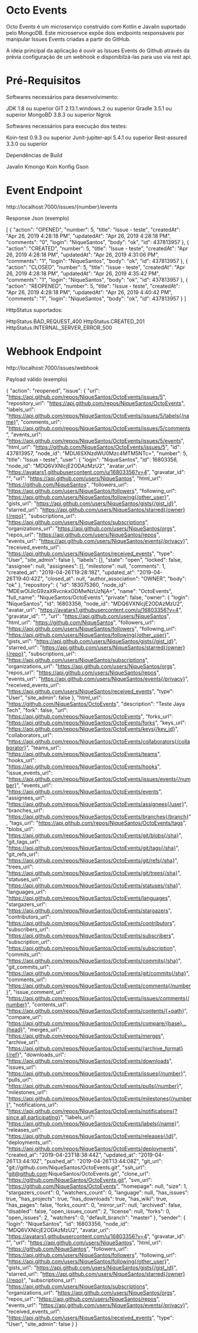 # Octo Events

Octo Events é um microserviço construído com Kotlin e Javalin suportado pelo MongoDB. Este microservce expõe dois endpoints responsáveis por manipular Issues Events criadas a partir do GitHub.

A ideia principal da aplicação é ouvir as Issues Events do Github através da prévia configuração de um webhook e disponibilzá-las para uso via rest api.

# Pré-Requisitos

Softwares necessários para desenvolvimento:

JDK 1.8 ou superior
GIT 2.13.1.windows.2 ou superior
Gradle 3.5.1 ou superior
MongoBD 3.8.3 ou superior
Ngrok

Softwares necessários para execução dos testes:

Koin-test 0.9.3 ou superior
Junit-jupiter-api 5.4.1 ou superior
Rest-assured 3.3.0 ou superior

Dependências de Build

Javalin
Kmongo
Koin
Konfig
Gson

# Event Endpoint

http://localhost:7000/issues/{number}/events

Response Json (exemplo)

[ { "action": "OPENED", "number": 5, "title": "Issue - teste", "createdAt": "Apr 26, 2019 4:28:18 PM", "updatedAt": "Apr 26, 2019 4:28:18 PM", "comments": "0", "login": "NiqueSantos", "body": "ok", "id": 437813957 }, { "action": "CREATED", "number": 5, "title": "Issue - teste", "createdAt": "Apr 26, 2019 4:28:18 PM", "updatedAt": "Apr 26, 2019 4:31:06 PM", "comments": "1", "login": "NiqueSantos", "body": "ok", "id": 437813957 }, { "action": "CLOSED", "number": 5, "title": "Issue - teste", "createdAt": "Apr 26, 2019 4:28:18 PM", "updatedAt": "Apr 26, 2019 4:35:42 PM", "comments": "1", "login": "NiqueSantos", "body": "ok", "id": 437813957 }, { "action": "REOPENED", "number": 5, "title": "Issue - teste", "createdAt": "Apr 26, 2019 4:28:18 PM", "updatedAt": "Apr 26, 2019 4:40:42 PM", "comments": "1", "login": "NiqueSantos", "body": "ok", "id": 437813957 } ]

HttpStatus suportados:

HttpStatus.BAD_REQUEST_400 HttpStatus.CREATED_201 HttpStatus.INTERNAL_SERVER_ERROR_500

# Webhook Endpoint

http://localhost:7000/issues/webhook

Payload válido (exemplo)

{ "action": "reopened", "issue": { "url": "https://api.github.com/repos/NiqueSantos/OctoEvents/issues/5", "repository_url": "https://api.github.com/repos/NiqueSantos/OctoEvents", "labels_url": "https://api.github.com/repos/NiqueSantos/OctoEvents/issues/5/labels{/name}", "comments_url": "https://api.github.com/repos/NiqueSantos/OctoEvents/issues/5/comments", "events_url": "https://api.github.com/repos/NiqueSantos/OctoEvents/issues/5/events", "html_url": "https://github.com/NiqueSantos/OctoEvents/issues/5", "id": 437813957, "node_id": "MDU6SXNzdWU0Mzc4MTM5NTc=", "number": 5, "title": "Issue - teste", "user": { "login": "NiqueSantos", "id": 16803356, "node_id": "MDQ6VXNlcjE2ODAzMzU2", "avatar_url": "https://avatars1.githubusercontent.com/u/16803356?v=4", "gravatar_id": "", "url": "https://api.github.com/users/NiqueSantos", "html_url": "https://github.com/NiqueSantos", "followers_url": "https://api.github.com/users/NiqueSantos/followers", "following_url": "https://api.github.com/users/NiqueSantos/following{/other_user}", "gists_url": "https://api.github.com/users/NiqueSantos/gists{/gist_id}", "starred_url": "https://api.github.com/users/NiqueSantos/starred{/owner}{/repo}", "subscriptions_url": "https://api.github.com/users/NiqueSantos/subscriptions", "organizations_url": "https://api.github.com/users/NiqueSantos/orgs", "repos_url": "https://api.github.com/users/NiqueSantos/repos", "events_url": "https://api.github.com/users/NiqueSantos/events{/privacy}", "received_events_url": "https://api.github.com/users/NiqueSantos/received_events", "type": "User", "site_admin": false }, "labels": [], "state": "open", "locked": false, "assignee": null, "assignees": [], "milestone": null, "comments": 1, "created_at": "2019-04-26T19:28:18Z", "updated_at": "2019-04-26T19:40:42Z", "closed_at": null, "author_association": "OWNER", "body": "ok" }, "repository": { "id": 183075360, "node_id": "MDEwOlJlcG9zaXRvcnkxODMwNzUzNjA=", "name": "OctoEvents", "full_name": "NiqueSantos/OctoEvents", "private": false, "owner": { "login": "NiqueSantos", "id": 16803356, "node_id": "MDQ6VXNlcjE2ODAzMzU2", "avatar_url": "https://avatars1.githubusercontent.com/u/16803356?v=4", "gravatar_id": "", "url": "https://api.github.com/users/NiqueSantos", "html_url": "https://github.com/NiqueSantos", "followers_url": "https://api.github.com/users/NiqueSantos/followers", "following_url": "https://api.github.com/users/NiqueSantos/following{/other_user}", "gists_url": "https://api.github.com/users/NiqueSantos/gists{/gist_id}", "starred_url": "https://api.github.com/users/NiqueSantos/starred{/owner}{/repo}", "subscriptions_url": "https://api.github.com/users/NiqueSantos/subscriptions", "organizations_url": "https://api.github.com/users/NiqueSantos/orgs", "repos_url": "https://api.github.com/users/NiqueSantos/repos", "events_url": "https://api.github.com/users/NiqueSantos/events{/privacy}", "received_events_url": "https://api.github.com/users/NiqueSantos/received_events", "type": "User", "site_admin": false }, "html_url": "https://github.com/NiqueSantos/OctoEvents", "description": "Teste Jaya Tech", "fork": false, "url": "https://api.github.com/repos/NiqueSantos/OctoEvents", "forks_url": "https://api.github.com/repos/NiqueSantos/OctoEvents/forks", "keys_url": "https://api.github.com/repos/NiqueSantos/OctoEvents/keys{/key_id}", "collaborators_url": "https://api.github.com/repos/NiqueSantos/OctoEvents/collaborators{/collaborator}", "teams_url": "https://api.github.com/repos/NiqueSantos/OctoEvents/teams", "hooks_url": "https://api.github.com/repos/NiqueSantos/OctoEvents/hooks", "issue_events_url": "https://api.github.com/repos/NiqueSantos/OctoEvents/issues/events{/number}", "events_url": "https://api.github.com/repos/NiqueSantos/OctoEvents/events", "assignees_url": "https://api.github.com/repos/NiqueSantos/OctoEvents/assignees{/user}", "branches_url": "https://api.github.com/repos/NiqueSantos/OctoEvents/branches{/branch}", "tags_url": "https://api.github.com/repos/NiqueSantos/OctoEvents/tags", "blobs_url": "https://api.github.com/repos/NiqueSantos/OctoEvents/git/blobs{/sha}", "git_tags_url": "https://api.github.com/repos/NiqueSantos/OctoEvents/git/tags{/sha}", "git_refs_url": "https://api.github.com/repos/NiqueSantos/OctoEvents/git/refs{/sha}", "trees_url": "https://api.github.com/repos/NiqueSantos/OctoEvents/git/trees{/sha}", "statuses_url": "https://api.github.com/repos/NiqueSantos/OctoEvents/statuses/{sha}", "languages_url": "https://api.github.com/repos/NiqueSantos/OctoEvents/languages", "stargazers_url": "https://api.github.com/repos/NiqueSantos/OctoEvents/stargazers", "contributors_url": "https://api.github.com/repos/NiqueSantos/OctoEvents/contributors", "subscribers_url": "https://api.github.com/repos/NiqueSantos/OctoEvents/subscribers", "subscription_url": "https://api.github.com/repos/NiqueSantos/OctoEvents/subscription", "commits_url": "https://api.github.com/repos/NiqueSantos/OctoEvents/commits{/sha}", "git_commits_url": "https://api.github.com/repos/NiqueSantos/OctoEvents/git/commits{/sha}", "comments_url": "https://api.github.com/repos/NiqueSantos/OctoEvents/comments{/number}", "issue_comment_url": "https://api.github.com/repos/NiqueSantos/OctoEvents/issues/comments{/number}", "contents_url": "https://api.github.com/repos/NiqueSantos/OctoEvents/contents/{+path}", "compare_url": "https://api.github.com/repos/NiqueSantos/OctoEvents/compare/{base}...{head}", "merges_url": "https://api.github.com/repos/NiqueSantos/OctoEvents/merges", "archive_url": "https://api.github.com/repos/NiqueSantos/OctoEvents/{archive_format}{/ref}", "downloads_url": "https://api.github.com/repos/NiqueSantos/OctoEvents/downloads", "issues_url": "https://api.github.com/repos/NiqueSantos/OctoEvents/issues{/number}", "pulls_url": "https://api.github.com/repos/NiqueSantos/OctoEvents/pulls{/number}", "milestones_url": "https://api.github.com/repos/NiqueSantos/OctoEvents/milestones{/number}", "notifications_url": "https://api.github.com/repos/NiqueSantos/OctoEvents/notifications{?since,all,participating}", "labels_url": "https://api.github.com/repos/NiqueSantos/OctoEvents/labels{/name}", "releases_url": "https://api.github.com/repos/NiqueSantos/OctoEvents/releases{/id}", "deployments_url": "https://api.github.com/repos/NiqueSantos/OctoEvents/deployments", "created_at": "2019-04-23T18:38:44Z", "updated_at": "2019-04-26T13:44:10Z", "pushed_at": "2019-04-26T13:44:08Z", "git_url": "git://github.com/NiqueSantos/OctoEvents.git", "ssh_url": "git@github.com:NiqueSantos/OctoEvents.git", "clone_url": "https://github.com/NiqueSantos/OctoEvents.git", "svn_url": "https://github.com/NiqueSantos/OctoEvents", "homepage": null, "size": 1, "stargazers_count": 0, "watchers_count": 0, "language": null, "has_issues": true, "has_projects": true, "has_downloads": true, "has_wiki": true, "has_pages": false, "forks_count": 0, "mirror_url": null, "archived": false, "disabled": false, "open_issues_count": 2, "license": null, "forks": 0, "open_issues": 2, "watchers": 0, "default_branch": "master" }, "sender": { "login": "NiqueSantos", "id": 16803356, "node_id": "MDQ6VXNlcjE2ODAzMzU2", "avatar_url": "https://avatars1.githubusercontent.com/u/16803356?v=4", "gravatar_id": "", "url": "https://api.github.com/users/NiqueSantos", "html_url": "https://github.com/NiqueSantos", "followers_url": "https://api.github.com/users/NiqueSantos/followers", "following_url": "https://api.github.com/users/NiqueSantos/following{/other_user}", "gists_url": "https://api.github.com/users/NiqueSantos/gists{/gist_id}", "starred_url": "https://api.github.com/users/NiqueSantos/starred{/owner}{/repo}", "subscriptions_url": "https://api.github.com/users/NiqueSantos/subscriptions", "organizations_url": "https://api.github.com/users/NiqueSantos/orgs", "repos_url": "https://api.github.com/users/NiqueSantos/repos", "events_url": "https://api.github.com/users/NiqueSantos/events{/privacy}", "received_events_url": "https://api.github.com/users/NiqueSantos/received_events", "type": "User", "site_admin": false } }
